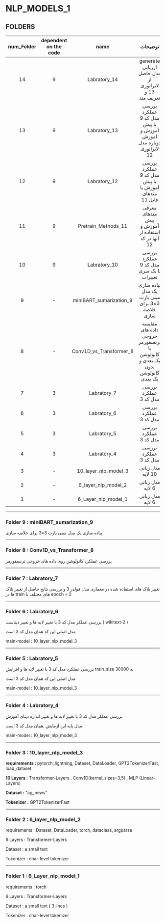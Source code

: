 # NLP_MODELS_1
## FOLDERS


| num_Folder |dependent on the code| name | توضیحات | 
|:-----:|:--:|:------------------------:|:---------------------------------------------------------:|
| 14 | 9 | Labratory_14 |  generate ارزیابی مدل حاصل از لابراتوری 13 و تعریف متد  |
| 13 | 9 | Labratory_13 | بررسی عملکرد مدل کد 9 با پیش آموزش و اموزش دوباره مدل لابراتوری 12 |
| 12 | 9 | Labratory_12 | بررسی عملکرد مدل کد 9 با پیش آموزش با متدهای فایل 11 |
| 11 | 9 | Pretrain_Methods_11 | معرفی متدهای پیش آموزش و استفاده از آنها در کد 12 |
| 10 | 9 | Labratory_10 | بررسی عملکرد مدل کد 9 با یک سری تغییرات |
| 9 | - | miniBART_sumarization_9 | پیاده سازی یک مدل مینی بارت 3×3 برای خلاصه سازی |
| 8 | - | Conv1D_vs_Transformer_8 | مقایسه داده های خروجی ترنسفورمر با کانولوشن یک بعدی و بدون کانولوشن یک بعدی |
| 7 | 3 | Labratory_7  | بررسی عملکرد مدل کد 3 |
| 6 | 3 | Labratory_6  | بررسی عملکرد مدل کد 3 |
| 5 | 3 | Labratory_5           | بررسی عملکرد مدل کد 3 |
| 4 | 3 | Labratory_4           | بررسی عملکرد مدل کد 3 |
| 3 | - | 10_layer_nlp_model_3           | مدل زبانی 10 لایه |
| 2 | - | 6_layer_nlp_model_2           | مدل زبانی 6 لایه |
| 1 | - | 6_Layer_nlp_model_1 | مدل زبانی 6 لایه  |

---
### Folder 9 : miniBART_sumarization_9
پیاده سازی یک مدل مینی بارت 3×3 برای خلاصه سازی 

---
### Folder 8 : Conv1D_vs_Transformer_8
بررسی عملکرد کانولوشن روی داده های خروجی ترنسفورمر

---
### Folder 7 : Labratory_7

تغییر بلاک های استفاده شده در معماری مدل فولدر 3 و بررسی نتایج حاصل از تغییر بلاک ها در train های مختلف با epoch = 2

---
### Folder 6 : Labratory_6
بررسی عملکر مدل کد 3 با تغییر لایه ها و تغییر دیتاست ( wikitext-2 )


مدل اصلی این کد همان مدل کد 3 است

main-model : 10_layer_nlp_model_3  

---
### Folder 5 : Labratory_5
بررسی عملکرد مدل کد 3 با تغییر لایه ها و افزایش train_size به 30000 


مدل اصلی این کد همان مدل کد 3 است

main-model : 10_layer_nlp_model_3   

---
### Folder 4 : Labratory_4
بررسی عملکر مدل کد 3 با تغییر لایه ها و تغییر اندازه دیتای آموزش 

مدل پایه این آزمایش ,همان مدل کد 3 است

main-model : 10_layer_nlp_model_3

---
### Folder 3 : 10_layer_nlp_model_3

__requirements :__
pytorch_lightning, Dataset, DataLoader, GPT2TokenizerFast, load_dataset

__10 Layers :__ 
Transformer-Layers , Conv1D(kernel_sizes=3,5) , MLP (Linear-Layers)

__Dataset :__ "ag_news"

__Tokenizer :__ GPT2TokenizerFast

---
### Folder 2 : 6_layer_nlp_model_2

requirements : Dataset, DataLoader, torch, dataclass, argparse

6 Layers : Transformer-Layers

Dataset : a small text

Tokenizer : char-level tokenizer

---
### Folder 1 : 6_Layer_nlp_model_1  

requirements : torch

6 Layers : Transformer-Layers

Dataset : a small text ( 3 lines )

Tokenizer : char-level tokenizer

